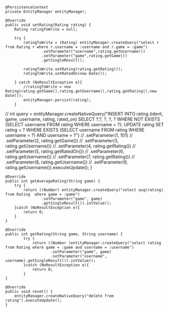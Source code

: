     @PersistenceContext
    private EntityManager entityManager;

    @Override
    public void setRating(Rating rating) {
        Rating ratingToWrite = null;

        try {
            ratingToWrite = (Rating) entityManager.createQuery("select r from Rating r where r.username = :username and r.game = :game")
                    .setParameter("username",rating.getUsername())
                    .setParameter("game",rating.getGame())
                    .getSingleResult();

            ratingToWrite.setRating(rating.getRating());
            ratingToWrite.setRatedOn(new Date());

        } catch (NoResultException e){
            //ratingToWrite = new Rating(rating.getGame(),rating.getUsername(),rating.getRating(),new Date());
            entityManager.persist(rating);
        }

//        int query = entityManager.createNativeQuery("INSERT INTO rating (ident, game, username, rating, rated_on) SELECT ?,?, ?, ?, ? WHERE NOT EXISTS (SELECT username FROM rating WHERE username = ?); UPDATE rating SET rating = ? WHERE EXISTS (SELECT username FROM rating WHERE username = ?) AND username = ?")
//                .setParameter(1, 101)
//                .setParameter(2, rating.getGame())
//                .setParameter(3, rating.getUsername())
//                .setParameter(4, rating.getRating())
//                .setParameter(5, rating.getRatedOn())
//                .setParameter(6, rating.getUsername())
//                .setParameter(7, rating.getRating())
//                .setParameter(8, rating.getUsername())
//                .setParameter(9, rating.getUsername()).executeUpdate();
    }

    @Override
    public int getAverageRating(String game) {
        try {
            return ((Number) entityManager.createQuery("select avg(rating) from Rating  where game = :game")
                    .setParameter("game", game)
                    .getSingleResult()).intValue();
        }catch (NoResultException e){
            return 0;
        }
    }

    @Override
    public int getRating(String game, String username) {
            try {
                return ((Number )entityManager.createQuery("select rating from Rating where game = :game and username = :username")
                        .setParameter("game", game)
                        .setParameter("username", username).getSingleResult()).intValue();
            }catch (NoResultException e){
                return 0;
            }
    }

    @Override
    public void reset() {
        entityManager.createNativeQuery("delete from rating").executeUpdate();
    }
